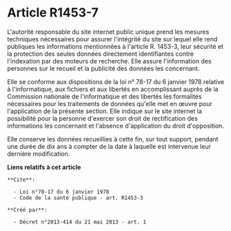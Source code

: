 # Article R1453-7

L'autorité responsable du site internet public unique prend les mesures techniques nécessaires pour assurer l'intégrité du
site sur lequel elle rend publiques les informations mentionnées à l'article R. 1453-3, leur sécurité et la protection des
seules données directement identifiantes contre l'indexation par des moteurs de recherche. Elle assure l'information des
personnes sur le recueil et la publicité des données les concernant. 

Elle se conforme aux dispositions de la loi n° 78-17 du 6 janvier 1978 relative à l'informatique, aux fichiers et aux
libertés en accomplissant auprès de la Commission nationale de l'informatique et des libertés les formalités nécessaires pour
les traitements de données qu'elle met en œuvre pour l'application de la présente section. Elle indique sur le site internet
la possibilité pour la personne d'exercer son droit de rectification des informations les concernant et l'absence
d'application du droit d'opposition. 

Elle conserve les données recueillies à cette fin, sur tout support, pendant une durée de dix ans à compter de la date à
laquelle est intervenue leur dernière modification.

**Liens relatifs à cet article**

	**Cite**:

	  - Loi n°78-17 du 6 janvier 1978
	  - Code de la santé publique - art. R1453-3

	**Créé par**:

	  - Décret n°2013-414 du 21 mai 2013 - art. 1
